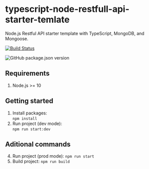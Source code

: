 # typescript-node-restfull-api-starter-temlate
Node.js Restful API starter template with TypeScript, MongoDB, and Mongoose.

[![Build Status](https://travis-ci.com/atheodosiou/node-express-mongodb-typescript.svg?branch=master)](https://travis-ci.com/atheodosiou/node-express-mongodb-typescript)

![GitHub package.json version](https://img.shields.io/github/package-json/v/atheodosiou/node-express-mongodb-typescript?style=social)

## Requirements
1. Node.js >= 10

## Getting started
1. Install packages:   
`npm install`
3. Run project (dev mode):   
`npm run start:dev`

## Aditional commands
4. Run project (prod mode):
`npm run start`
5. Build project:
`npm run build`

